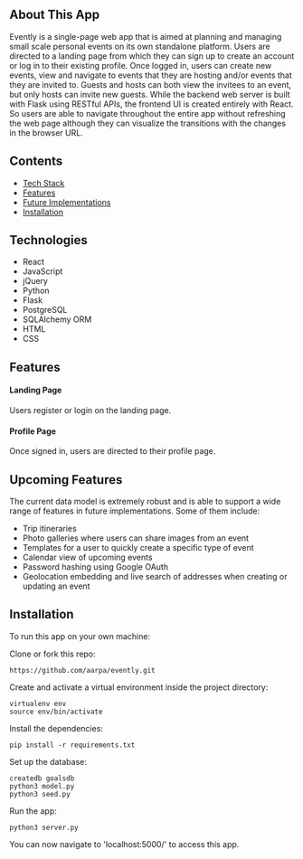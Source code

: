 ## About This App
Evently is a single-page web app that is aimed at planning and managing small scale personal events on its own standalone platform. Users are directed to a landing page from which they can sign up to create an account or log in to their existing profile. Once logged in, users can create new events, view and navigate to events that they are hosting and/or events that they are invited to. Guests and hosts can both view the invitees to an event, but only hosts can invite new guests. While the backend web server is built with Flask using RESTful APIs, the frontend UI is created entirely with React. So users are able to navigate throughout the entire app without refreshing the web page although they can visualize the transitions with the changes in the browser URL.

## Contents
* [Tech Stack](#tech-stack)
* [Features](#features)
* [Future Implementations](#future)
* [Installation](#installation)

## <a name="tech-stack"></a>Technologies
* React
* JavaScript
* jQuery
* Python
* Flask
* PostgreSQL
* SQLAlchemy ORM
* HTML
* CSS

## <a name="features"></a>Features

#### Landing Page
Users register or login on the landing page.

#### Profile Page
Once signed in, users are directed to their profile page.

## <a name="future"></a>Upcoming Features
The current data model is extremely robust and is able to support a wide range of features in future implementations. Some of them include:
* Trip itineraries
* Photo galleries where users can share images from an event
* Templates for a user to quickly create a specific type of event 
* Calendar view of upcoming events
* Password hashing using Google OAuth
* Geolocation embedding and live search of addresses when creating or updating an event

## <a name="installation"></a>Installation
To run this app on your own machine:

Clone or fork this repo:
```
https://github.com/aarpa/evently.git
```

Create and activate a virtual environment inside the project directory:
```
virtualenv env
source env/bin/activate
```

Install the dependencies:
```
pip install -r requirements.txt
```

Set up the database:

```
createdb goalsdb
python3 model.py
python3 seed.py
```

Run the app:

```
python3 server.py
```

You can now navigate to 'localhost:5000/' to access this app.